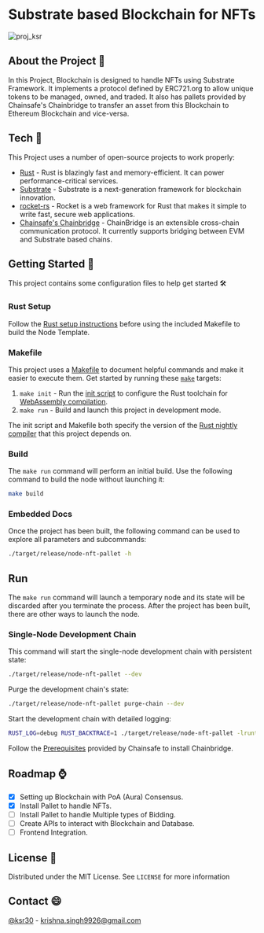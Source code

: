 # Substrate based Blockchain for NFTs
![proj_ksr](https://user-images.githubusercontent.com/40355376/113419666-87331d80-93e5-11eb-9095-de00e88ad055.jpg)

## About the Project :rocket:
In this Project, Blockchain is designed to handle NFTs using Substrate Framework. It implements a protocol defined by ERC721.org to allow unique tokens to be managed, owned, and traded. It also has pallets provided by Chainsafe's Chainbridge to transfer an asset from this Blockchain to Ethereum Blockchain and vice-versa.

## Tech :muscle:
This Project uses a number of open-source projects to work properly:

- [Rust](https://www.rust-lang.org/) - Rust is blazingly fast and memory-efficient. It can power performance-critical services.
- [Substrate](https://github.com/paritytech/substrate) - Substrate is a next-generation framework for blockchain innovation.
- [rocket-rs](https://rocket.rs/) - Rocket is a web framework for Rust that makes it simple to write fast, secure web applications.
- [Chainsafe's Chainbridge](https://github.com/ChainSafe/ChainBridge) - ChainBridge is an extensible cross-chain communication protocol. It currently supports bridging between EVM and Substrate based chains.
## Getting Started :telescope:

This project contains some configuration files to help get started :hammer_and_wrench:

### Rust Setup

Follow the [Rust setup instructions](./doc/rust-setup.md) before using the included Makefile to
build the Node Template.

### Makefile

This project uses a [Makefile](Makefile) to document helpful commands and make it easier to execute
them. Get started by running these [`make`](https://www.gnu.org/software/make/manual/make.html)
targets:

1. `make init` - Run the [init script](scripts/init.sh) to configure the Rust toolchain for
   [WebAssembly compilation](https://substrate.dev/docs/en/knowledgebase/getting-started/#webassembly-compilation).
1. `make run` - Build and launch this project in development mode.

The init script and Makefile both specify the version of the
[Rust nightly compiler](https://substrate.dev/docs/en/knowledgebase/getting-started/#rust-nightly-toolchain)
that this project depends on.

### Build

The `make run` command will perform an initial build. Use the following command to build the node
without launching it:

```sh
make build
```

### Embedded Docs

Once the project has been built, the following command can be used to explore all parameters and
subcommands:

```sh
./target/release/node-nft-pallet -h
```

## Run

The `make run` command will launch a temporary node and its state will be discarded after you
terminate the process. After the project has been built, there are other ways to launch the node.

### Single-Node Development Chain

This command will start the single-node development chain with persistent state:

```bash
./target/release/node-nft-pallet --dev
```

Purge the development chain's state:

```bash
./target/release/node-nft-pallet purge-chain --dev
```

Start the development chain with detailed logging:

```bash
RUST_LOG=debug RUST_BACKTRACE=1 ./target/release/node-nft-pallet -lruntime=debug --dev
```
Follow the [Prerequisites](https://chainbridge.chainsafe.io/local/) provided by Chainsafe to install Chainbridge.


## Roadmap :watch:
- [x] Setting up Blockchain with PoA (Aura) Consensus.
- [x] Install Pallet to handle NFTs.
- [ ] Install Pallet to handle Multiple types of Bidding.
- [ ] Create APIs to interact with Blockchain and Database.
- [ ] Frontend Integration.

## License :pushpin:

Distributed under the MIT License. See `LICENSE` for more information


## Contact :smile:

[@ksr30](https://www.linkedin.com/in/krishna-singh-b37671170/) - krishna.singh9926@gmail.com
